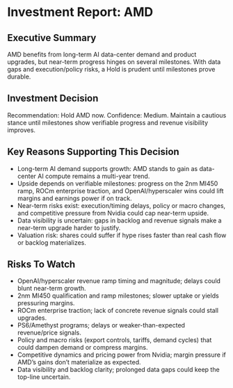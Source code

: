 # Investment Report: AMD
## Executive Summary
AMD benefits from long-term AI data-center demand and product upgrades, but near-term progress hinges on several milestones. With data gaps and execution/policy risks, a Hold is prudent until milestones prove durable.
## Investment Decision
Recommendation: Hold AMD now. Confidence: Medium.
Maintain a cautious stance until milestones show verifiable progress and revenue visibility improves.
## Key Reasons Supporting This Decision
- Long-term AI demand supports growth: AMD stands to gain as data-center AI compute remains a multi-year trend.
- Upside depends on verifiable milestones: progress on the 2nm MI450 ramp, ROCm enterprise traction, and OpenAI/hyperscaler wins could lift margins and earnings power if on track.
- Near-term risks exist: execution/timing delays, policy or macro changes, and competitive pressure from Nvidia could cap near-term upside.
- Data visibility is uncertain: gaps in backlog and revenue signals make a near-term upgrade harder to justify.
- Valuation risk: shares could suffer if hype rises faster than real cash flow or backlog materializes.
## Risks To Watch
- OpenAI/hyperscaler revenue ramp timing and magnitude; delays could blunt near-term growth.
- 2nm MI450 qualification and ramp milestones; slower uptake or yields pressuring margins.
- ROCm enterprise traction; lack of concrete revenue signals could stall upgrades.
- PS6/Amethyst programs; delays or weaker-than-expected revenue/price signals.
- Policy and macro risks (export controls, tariffs, demand cycles) that could dampen demand or compress margins.
- Competitive dynamics and pricing power from Nvidia; margin pressure if AMD’s gains don’t materialize as expected.
- Data visibility and backlog clarity; prolonged data gaps could keep the top-line uncertain.